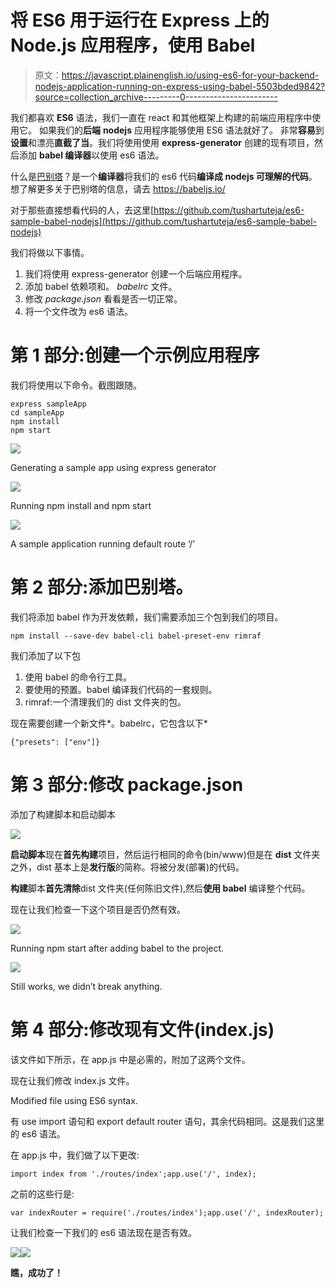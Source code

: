 # 将 ES6 用于运行在 Express 上的 Node.js 应用程序，使用 Babel

> 原文：<https://javascript.plainenglish.io/using-es6-for-your-backend-nodejs-application-running-on-express-using-babel-5503bded9842?source=collection_archive---------0----------------------->

我们都喜欢 **ES6** 语法，我们一直在 react 和其他框架上构建的前端应用程序中使用它。
如果我们的**后端** **nodejs** 应用程序能够使用 ES6 语法就好了。
非常**容易**到**设置**和漂亮**直截了当**。我们将使用使用 **express-generator** 创建的现有项目，然后添加 **babel 编译器**以使用 es6 语法。

什么是[巴别塔](https://babeljs.io/)？是一个**编译器**将我们的 es6 代码**编译成 nodejs 可理解的代码**。想了解更多关于巴别塔的信息，请去 https://babeljs.io/

对于那些直接想看代码的人，去这里[https://github.com/tushartuteja/es6-sample-babel-nodejs](https://github.com/tushartuteja/es6-sample-babel-nodejs)

我们将做以下事情。

1.  我们将使用 express-generator 创建一个后端应用程序。
2.  添加 babel 依赖项和。 *babelrc* 文件。
3.  修改 *package.json* 看看是否一切正常。
4.  将一个文件改为 es6 语法。

# 第 1 部分:**创建**一个示例应用程序

我们将使用以下命令。截图跟随。

```
express sampleApp
cd sampleApp
npm install
npm start
```

![](img/19dc6ec2bc094639012bb8f315e9f5f8.png)

Generating a sample app using express generator

![](img/0eb026be237ea7b519424718e6471397.png)

Running npm install and npm start

![](img/f07dc4cec6fb7246cb10eb957b994bd4.png)

A sample application running default route ‘/’

# 第 2 部分:添加巴别塔。

我们将添加 babel 作为开发依赖，我们需要添加三个包到我们的项目。

```
npm install --save-dev babel-cli babel-preset-env rimraf
```

我们添加了以下包

1.  使用 babel 的命令行工具。
2.  要使用的预置。babel 编译我们代码的一套规则。
3.  rimraf:一个清理我们的 dist 文件夹的包。

现在需要创建一个新文件*。babelrc，它包含以下*

```
{"presets": ["env"]}
```

# 第 3 部分:修改 package.json

添加了构建脚本和启动脚本

![](img/dabdd235a2c8ce851a5907e23f19c5da.png)

**启动脚本**现在**首先构建**项目，然后运行相同的命令(bin/www)但是在 **dist** 文件夹之外，dist 基本上是**发行版**的简称。将被分发(部署)的代码。

**构建**脚本**首先清除**dist 文件夹(任何陈旧文件),然后**使用 babel** 编译整个代码。

现在让我们检查一下这个项目是否仍然有效。

![](img/affcd77f53cbc289b51e2eed8774ecf5.png)

Running npm start after adding babel to the project.

![](img/7b71c65c57e7df2b412ebc9ff7e7ed2c.png)

Still works, we didn’t break anything.

# 第 4 部分:修改现有文件(index.js)

该文件如下所示，在 app.js 中是必需的，附加了这两个文件。

现在让我们修改 index.js 文件。

Modified file using ES6 syntax.

有 use import 语句和 export default router 语句，其余代码相同。这是我们这里的 es6 语法。

在 app.js 中，我们做了以下更改:

```
import index from './routes/index';app.use('/', index);
```

之前的这些行是:

```
var indexRouter = require('./routes/index');app.use('/', indexRouter);
```

让我们检查一下我们的 es6 语法现在是否有效。

![](img/f7bd4006a920c4b7c152a1beccfefc18.png)![](img/1a5d16eee94783b590264815beec7626.png)

**瞧，成功了！**